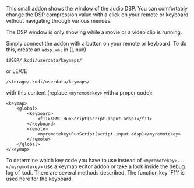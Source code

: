 This small addon shows the window of the audio DSP. You can comfortably change the DSP compression value with a click on your remote or keyboard without navigating through various menues.

The DSP window is only showing while a movie or a video clip is running.

Simply connect the addon with a button on your remote or keyboard. To do this, create an ```adsp.xml``` in (Linux) 

    $USER/.kodi/userdata/keymaps/

or LE/CE

    /storage/.kodi/userdata/keymaps/

with this content (replace ```<myremotekey>``` with a proper code):

    <keymap>
        <global>
            <keyboard>
                <f11>XBMC.RunScript(script.input.adsp)</f11>
            </keyboard>
            <remote>
                <myremotekey>RunScript(script.input.adsp)</myremotekey>
            </remote>
        </global>
    </keymap>
    
To determine which key code you have to use instead of ```<myremotekey>...</myremotekey>``` use a keymap editor addon or take a look inside the debug log of kodi. There are several methods described. The function key 'F11' is used here for the keyboard.
